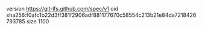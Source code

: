 version https://git-lfs.github.com/spec/v1
oid sha256:f0afc1b22d3ff381f2906adf881177670c58554c213b21e84da7218426793785
size 1100
